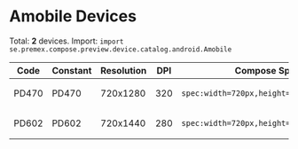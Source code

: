 # Amobile Devices

Total: **2** devices. Import: `import se.premex.compose.preview.device.catalog.android.Amobile`

| Code | Constant | Resolution | DPI | Compose Spec | Preview Usage |
|------|----------|------------|-----|-------------|---------------|
| PD470 | PD470 | 720x1280 | 320 | `spec:width=720px,height=1280px,dpi=320` | `@Preview(device = Amobile.PD470)` |
| PD602 | PD602 | 720x1440 | 280 | `spec:width=720px,height=1440px,dpi=280` | `@Preview(device = Amobile.PD602)` |

<!-- Generated automatically. Do not edit manually. -->
